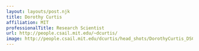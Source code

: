 ```yaml
---
layout: layouts/post.njk
title: Dorothy Curtis
affiliation: MIT
professionalTitle: Research Scientist
url: http://people.csail.mit.edu/~dcurtis/
image: http://people.csail.mit.edu/dcurtis/head_shots/DorothyCurtis_DSC4841.jpg
---
```

